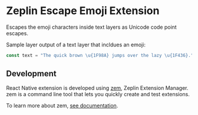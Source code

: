 # Zeplin Escape Emoji Extension

Escapes the emoji characters inside text layers as Unicode code point escapes.

Sample layer output of a text layer that incldues an emoji:
```js
const text = "The quick brown \u{1F98A} jumps over the lazy \u{1F436}.";
```

## Development

React Native extension is developed using [zem](https://github.com/zeplin/zem), Zeplin Extension Manager. zem is a command line tool that lets you quickly create and test extensions.

To learn more about zem, [see documentation](https://github.com/zeplin/zem).

